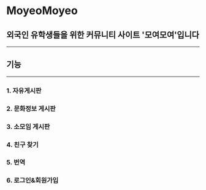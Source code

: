 # MoyeoMoyeo
## 외국인 유학생들을 위한 커뮤니티 사이트 '모여모여'입니다

***
## 기능
***
### 1. 자유게시판
### 2. 문화정보 게시판
### 3. 소모임 게시판
### 4. 친구 찾기
### 5. 번역
### 6. 로그인&회원가입


